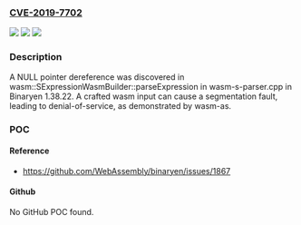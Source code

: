 ### [CVE-2019-7702](https://cve.mitre.org/cgi-bin/cvename.cgi?name=CVE-2019-7702)
![](https://img.shields.io/static/v1?label=Product&message=n%2Fa&color=blue)
![](https://img.shields.io/static/v1?label=Version&message=n%2Fa&color=blue)
![](https://img.shields.io/static/v1?label=Vulnerability&message=n%2Fa&color=brighgreen)

### Description

A NULL pointer dereference was discovered in wasm::SExpressionWasmBuilder::parseExpression in wasm-s-parser.cpp in Binaryen 1.38.22. A crafted wasm input can cause a segmentation fault, leading to denial-of-service, as demonstrated by wasm-as.

### POC

#### Reference
- https://github.com/WebAssembly/binaryen/issues/1867

#### Github
No GitHub POC found.

